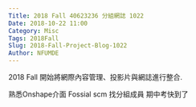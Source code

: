 ```yaml
---
Title: 2018 Fall 40623236 分組網誌 1022
Date: 2018-10-22 11:00
Category: Misc
Tags: 2018Fall
Slug: 2018-Fall-Project-Blog-1022
Author: NFUMDE
---
```


2018 Fall 開始將網際內容管理、投影片與網誌進行整合.

<!-- PELICAN_END_SUMMARY -->


熟悉Onshape介面
Fossial scm
找分組成員
期中考快到了
